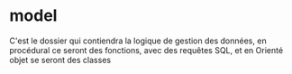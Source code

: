 # model

C'est le dossier qui contiendra la logique de gestion des données, en procédural ce seront des fonctions, avec des requêtes SQL, et en Orienté objet se seront des classes
